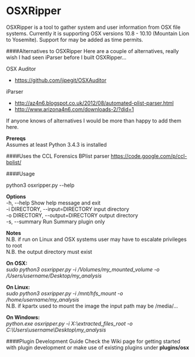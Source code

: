 # OSXRipper
OSXRipper is a tool to gather system and user information from OSX file systems. Currently it is supporting OSX versions 10.8 - 10.10 (Mountain Lion to Yosemite). Support for may be added as time permits.

####Alternatives to OSXRipper
Here are a couple of alternatives, really wish I had seen iParser before I built OSXRipper...

OSX Auditor
- https://github.com/jipegit/OSXAuditor<br />

iParser
- http://az4n6.blogspot.co.uk/2012/08/automated-plist-parser.html<br />
- http://www.arizona4n6.com/downloads-2/?did=1

If anyone knows of alternatives I would be more than happy to add them here.

__Prereqs__<br />
Assumes at least Python 3.4.3 is installed

####Uses the CCL Forensics BPlist parser
https://code.google.com/p/ccl-bplist/

####Usage

python3 osxripper.py --help

__Options__<br />
-h, --help                       Show help message and exit<br />
-i DIRECTORY, --input=DIRECTORY  input directory<br />
-o DIRECTORY, --output=DIRECTORY output directory<br />
-s, --summary                    Run Summary plugin only<br />

__Notes__<br />
N.B. if run on Linux and OSX systems user may have to escalate privileges to root<br />
N.B. the output directory must exist

__On OSX:__<br />
<em>sudo python3 osxripper.py -i /Volumes/my_mounted_volume -o /Users/username/Desktop/my_analysis</em><br />

__On Linux:__<br />
<em>sudo python3 osxripper.py -i /mnt/hfs_mount -o /home/username/my_analysis</em><br />
N.B. if kpartx used to mount the image the input path may be /media/...<br />

__On Windows:__<br />
<em>python.exe osxripper.py -i X:\extracted_files_root -o C:\Users\username\Desktop\my_analysis</em><br />

####Plugin Development Guide
Check the Wiki page for getting started with plugin development or make use of existing plugins under __plugins/osx__
